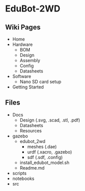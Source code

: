 # EduBot-2WD

Wiki Pages
----------
- Home
- Hardware
    - BOM
    - Design 
    - Assembly 
    - Config
    - Datasheets
- Software 
    - Nano SD card setup
- Getting Started


Files
-----
- Docs
    - Design (.svg, .scad, .stl, .pdf)
    - Datasheets
    - Resources
- gazebo
    - edubot_2wd
        - meshes (.dae)
        - urdf (.xacro, .gazebo)
        - sdf (.sdf, .config)
    - install_edubot_model.sh
    - Readme.md
- scripts
- notebooks
- src 
